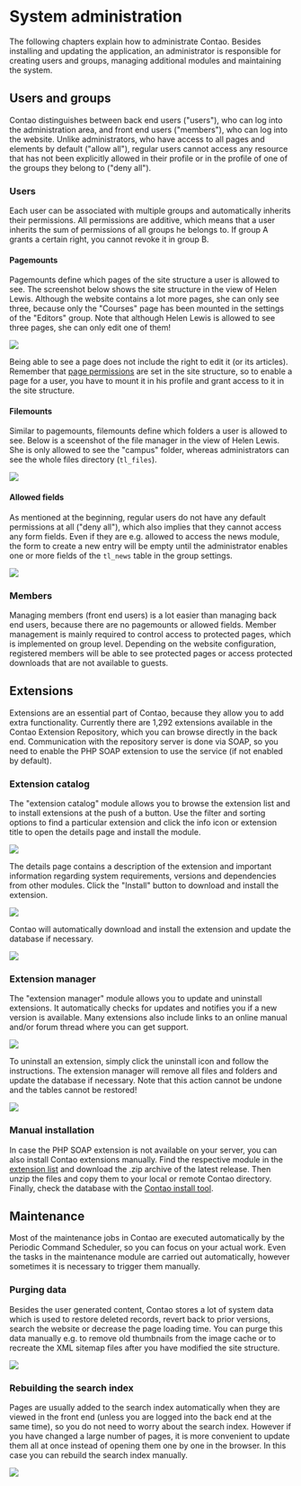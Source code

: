 # System administration

The following chapters explain how to administrate Contao. Besides installing
and updating the application, an administrator is responsible for creating users
and groups, managing additional modules and maintaining the system.


## Users and groups

Contao distinguishes between back end users ("users"), who can log into the
administration area, and front end users ("members"), who can log into the
website. Unlike administrators, who have access to all pages and elements by
default ("allow all"), regular users cannot access any resource that has not
been explicitly allowed in their profile or in the profile of one of the groups
they belong to ("deny all").


### Users

Each user can be associated with multiple groups and automatically inherits
their permissions. All permissions are additive, which means that a user
inherits the sum of permissions of all groups he belongs to. If group A grants a
certain right, you cannot revoke it in group B.


#### Pagemounts

Pagemounts define which pages of the site structure a user is allowed to see.
The screenshot below shows the site structure in the view of Helen Lewis.
Although the website contains a lot more pages, she can only see three, because
only the "Courses" page has been mounted in the settings of the "Editors" group.
Note that although Helen Lewis is allowed to see three pages, she can only edit
one of them!

![](images/site-structure-hlewis.jpg?raw=true)

Being able to see a page does not include the right to edit it (or its
articles). Remember that [page permissions][1] are set in the site structure, so
to enable a page for a user, you have to mount it in his profile and grant
access to it in the site structure.


#### Filemounts

Similar to pagemounts, filemounts define which folders a user is allowed to see.
Below is a sceenshot of the file manager in the view of Helen Lewis. She is only
allowed to see the "campus" folder, whereas administrators can see the whole
files directory (`tl_files`).

![](images/file-manager-hlewis.jpg?raw=true)


#### Allowed fields

As mentioned at the beginning, regular users do not have any default permissions
at all ("deny all"), which also implies that they cannot access any form fields.
Even if they are e.g. allowed to access the news module, the form to create a
new entry will be empty until the administrator enables one or more fields of
the `tl_news` table in the group settings.

![](images/allowed-fields.jpg?raw=true)


### Members

Managing members (front end users) is a lot easier than managing back end users,
because there are no pagemounts or allowed fields. Member management is mainly
required to control access to protected pages, which is implemented on group
level. Depending on the website configuration, registered members will be able
to see protected pages or access protected downloads that are not available to
guests.


## Extensions

Extensions are an essential part of Contao, because they allow you to add extra
functionality. Currently there are 1,292 extensions available in the Contao
Extension Repository, which you can browse directly in the back end.
Communication with the repository server is done via SOAP, so you need to enable
the PHP SOAP extension to use the service (if not enabled by default).


### Extension catalog

The "extension catalog" module allows you to browse the extension list and to
install extensions at the push of a button. Use the filter and sorting options
to find a particular extension and click the info icon or extension title to
open the details page and install the module.

![](images/extension-list.jpg?raw=true)

The details page contains a description of the extension and important
information regarding system requirements, versions and dependencies from other
modules. Click the "Install" button to download and install the extension.

![](images/extension-details.jpg?raw=true)

Contao will automatically download and install the extension and update the
database if necessary.

![](images/extension-install.jpg?raw=true)


### Extension manager

The "extension manager" module allows you to update and uninstall extensions. It
automatically checks for updates and notifies you if a new version is available.
Many extensions also include links to an online manual and/or forum thread where
you can get support.

![](images/extension-manager.jpg?raw=true)

To uninstall an extension, simply click the uninstall icon and follow the
instructions. The extension manager will remove all files and folders and update
the database if necessary. Note that this action cannot be undone and the tables
cannot be restored!

![](images/extension-uninstall.jpg?raw=true)


### Manual installation

In case the PHP SOAP extension is not available on your server, you can also
install Contao extensions manually. Find the respective module in the [extension
list][2] and download the .zip archive of the latest release. Then unzip the
files and copy them to your local or remote Contao directory. Finally, check the
database with the [Contao install tool][3].


## Maintenance

Most of the maintenance jobs in Contao are executed automatically by the
Periodic Command Scheduler, so you can focus on your actual work. Even the tasks
in the maintenance module are carried out automatically, however sometimes it is
necessary to trigger them manually.


### Purging data

Besides the user generated content, Contao stores a lot of system data which is
used to restore deleted records, revert back to prior versions, search the
website or decrease the page loading time. You can purge this data manually e.g.
to remove old thumbnails from the image cache or to recreate the XML sitemap
files after you have modified the site structure.

![](images/purge-data.jpg?raw=true)


### Rebuilding the search index

Pages are usually added to the search index automatically when they are viewed
in the front end (unless you are logged into the back end at the same time), so
you do not need to worry about the search index. However if you have changed a
large number of pages, it is more convenient to update them all at once instead
of opening them one by one in the browser. In this case you can rebuild the
search index manually.

![](images/rebuild-the-search-index.jpg?raw=true)


[1]: 03-Managing-pages.md#access-control
[2]: https://contao.org/en/extension-list.html
[3]: 01-Installation.md#the-contao-install-tool
